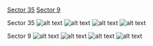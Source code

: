 [Sector 35](#sector35)
[Sector 9](#sector9)

<a name = "sector35"></a>
Sector 35
![alt text](/images/WASP-127_Sector_35/WASP-127_Sector_35_a_TimeSeries.png)
![alt text](/images/WASP-127_Sector_35/WASP-127_Sector_35_b_FoldedLightCurve.png)
![alt text](/images/WASP-127_Sector_35/WASP-127_Sector_35_b_IndividualTransitsWithFit.png)
![alt text](/images/WASP-127_Sector_35/WASP-127_Sector_35_c_TimingResiduals.png)

<a name = "sector9"></a>
Sector 9
![alt text](/images/WASP-127_Sector_9/WASP-127_Sector_9_a_TimeSeries.png)
![alt text](/images/WASP-127_Sector_9/WASP-127_Sector_9_b_FoldedLightCurve.png)
![alt text](/images/WASP-127_Sector_9/WASP-127_Sector_9_b_IndividualTransitsWithFit.png)
![alt text](/images/WASP-127_Sector_9/WASP-127_Sector_9_c_TimingResiduals.png)

